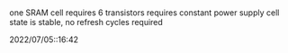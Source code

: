 # 
one SRAM cell requires 6 transistors
requires constant power supply
cell state is stable, no refresh cycles required


2022/07/05::16:42
